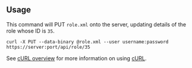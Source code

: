 Usage
---

This command will PUT `role.xml` onto the server, updating details of the role whose ID is `35`. 

    curl -X PUT --data-binary @role.xml --user username:password https://server:port/api/role/35

See [cURL overview](../../README.md#cURL) for more information on using [cURL](http://curl.haxx.se/).
